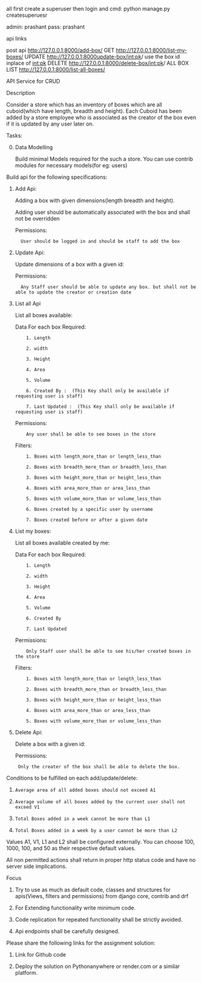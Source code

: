 all first create a superuser then login and 
cmd: python manage.py createsuperuesr




admin: prashant
pass: prashant

api links

post api  http://127.0.0.1:8000/add-box/
GET       http://127.0.0.1:8000/list-my-boxes/
UPDATE     http://127.0.0.1:8000update-box/<int:pk>/       use the box id inplace of <int:pk>
DELETE    http://127.0.0.1:8000/delete-box/<int:pk>/
ALL BOX LIST   http://127.0.0.1:8000/list-all-boxes/




API Service for CRUD

 

Description

Consider a store which has an inventory of boxes which are all cuboid(which have length, breadth and height). Each Cuboid has been added by a store employee who is associated as the creator of the box even if it is updated by any user later on.

 

Tasks:

0. Data Modelling

   Build minimal Models required for the such a store. You can use contrib modules for necessary models(for eg: users)

 

Build api for the following specifications:

1. Add Api:

   Adding a box with given dimensions(length breadth and height).

   Adding user should be automatically associated with the box and shall not be overridden

   Permissions:

         User should be logged in and should be staff to add the box

 

2. Update Api:

   Update dimensions of a box with a given id:

   Permissions:

         Any Staff user should be able to update any box. but shall not be able to update the creator or creation date

 

3. List all Api

   List all boxes available:

   Data For each box Required:

           1. Length

           2. width

           3. Height

           4. Area

           5. Volume

           6. Created By :  (This Key shall only be available if requesting user is staff)

           7. Last Updated :  (This Key shall only be available if requesting user is staff)

   Permissions:

           Any user shall be able to see boxes in the store

   Filters:

           1. Boxes with length_more_than or length_less_than

           2. Boxes with breadth_more_than or breadth_less_than

           3. Boxes with height_more_than or height_less_than

           4. Boxes with area_more_than or area_less_than

           5. Boxes with volume_more_than or volume_less_than

           6. Boxes created by a specific user by username

           7. Boxes created before or after a given date

4. List my boxes:

   List all boxes available created by me:

   Data For each box Required:

           1. Length

           2. width

           3. Height

           4. Area

           5. Volume

           6. Created By

           7. Last Updated

   Permissions:

           Only Staff user shall be able to see his/her created boxes in the store

   Filters:

           1. Boxes with length_more_than or length_less_than

           2. Boxes with breadth_more_than or breadth_less_than

           3. Boxes with height_more_than or height_less_than

           4. Boxes with area_more_than or area_less_than

           5. Boxes with volume_more_than or volume_less_than

 

4. Delete Api:

   Delete a box with a given id:

   Permissions:

        Only the creater of the box shall be able to delete the box.

 

Conditions to be fulfilled on each add/update/delete:

1.     Average area of all added boxes should not exceed A1

2.     Average volume of all boxes added by the current user shall not exceed V1

3.     Total Boxes added in a week cannot be more than L1

4.     Total Boxes added in a week by a user cannot be more than L2

Values A1, V1, L1 and L2 shall be configured externally. You can choose 100, 1000, 100, and 50 as their respective default values.

 

All non permitted actions shall return in proper http status code and have no server side implications.

 

Focus

1. Try to use as much as default code, classes and structures for apis(Views, filters and permissions) from django core, contrib and drf

2. For Extending functionality write minimum code.

3. Code replication for repeated functionality shall be strictly avoided.

4. Api endpoints shall be carefully designed.

 

Please share the following links for the assignment solution:

1) Link for Github code 

2) Deploy the solution on Pythonanywhere or render.com or a similar platform.